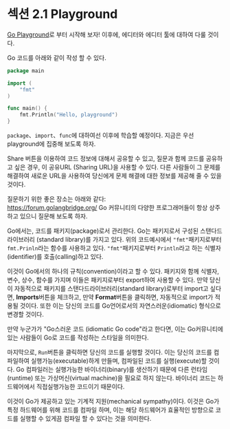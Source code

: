 # 섹션 2.1 Playground

 [Go Playground](https://play.golang.org/)로 부터 시작해 보자! 이후에, 에디터와 에디터 툴에 대하여 다룰 것이다.

Go 코드를 아래와 같이 작성 할 수 있다.

```go
package main

import (
	"fmt"
)

func main() {
	fmt.Println("Hello, playground")
}
```

`package`、`import`、`func`에 대하여선 이후에 학습할 예정이다.
지금은 우선 playground에 집중해 보도록 하자.

Share 버튼을 이용하여 코드 정보에 대해서 공유할 수 있고, 질문과 함께 코드를 공유하고 싶은 경우, 이 공유URL (Sharing URL)을 사용할 수 있다.
다른 사람들이 그 문제를 해결하여 새로운 URL을 사용하여 당신에게 문제 해결에 대한 정보를 제공해 줄 수 있을 것이다.  

질문하기 위한 좋은 장소는 아래와 같다:  
https://forum.golangbridge.org/ Go 커뮤니티의 다양한 프로그래머들이 항상 상주하고 있으니 질문해 보도록 하자.  

Go에서는, 코드를 패키지(package)로서 관리한다.
Go는 패키지로서 구성된 스탠다드라이브러리 (standard library)를 가지고 있다.
위의 코드예시에서 `"fmt"`패키지로부터 `fmt.Prinln`라는 함수를 사용하고 있다. `"fmt"`패키지로부터 `Println`라고 하는 식별자(identifier)를 호출(calling)하고 있다.  

이것이 Go에서의 하나의 규칙(convention)이라고 할 수 있다. 패키지와 함께 식별자, 변수, 상수, 함수를 가지며 이들은 패키지로부터 export하여 사용할 수 있다.
만약 당신이 자동적으로 패키지를 스탠다드라이브러리(standard library)로부터 import고 싶다면, **Imports**버튼을 체크하고, 만약 **Format**버튼을 클릭하면, 자동적으로 import가 적용될 것이다.
또한 이는 당신의 코드를 Go언어로서의 자연스러운(idiomatic) 형식으로 변경할 것이다.  

만약 누군가가 "Go스러운 코드 (idiomatic Go code"라고 한다면, 이는 Go커뮤니티에 있는 사람들이 Go로 코드를 작성하는 스타일을 의미한다.  

마지막으로, `Run`버튼을 클릭하면 당신의 코드를 실행할 것이다.
이는 당신의 코드를 컴파일하여 실행가능(executable)하게 만들며, 컴파일된 코드를 실행(execute)할 것이다.
Go 컴파일러는 실행가능한 바이너리(binary)를 생산하기 때문에 다른 런타임(runtime) 또는 가상머신(virtual machine)을 필요로 하지 않는다.
바이너리 코드는 하드웨어에서 직접실행가능한 코드이기 때문이다.  

이것이 Go가 제공하고 있는 기계적 지원(mechanical sympathy)이다.
이것은 Go가 특정 하드웨어를 위해 코드를 컴파일 하며, 이는 해당 하드웨어가 효율적인 방향으로 코드를 실행할 수 있게끔 컴파일 할 수 있다는 것을 의미한다.